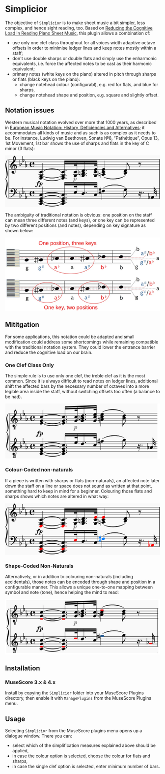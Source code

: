 # Simplicior

The objective of `Simplicior` is to make sheet music a bit simpler, less complex, and hence sight reading, too. Based on [Reducing the Cognitive Load in Reading Piano Sheet Music](https://medium.com/@peter-wurmsdobler/reducing-the-cognitive-load-in-reading-piano-sheet-music-a513aba01304), this plugin allows a combination of:

- use only one clef class throughout for all voices width adaptive octave offsets in order to minimise ledger lines and keep notes mostly within a staff;
- don't use double sharps or double flats and simply use the enharmonic equivalents, i.e. force the affected notes to be cast as their harmonic equivalent;
- primary notes (white keys on the piano) altered in pitch through sharps or flats (black keys on the piano):
  - change notehead colour (configurabl), e.g. red for flats, and blue for sharps,
  - change notehead shape and position, e.g. square and slightly offset.


## Notation issues

Western musical notation evolved over more that 1000 years, as described in [European Music Notation: History, Deficiencies and Alternatives](https://peter-wurmsdobler.medium.com/european-music-notation-history-deficiencies-and-alternatives-2684fd947aee); it accommodates all kinds of music and as such is as complex as it needs to be. 
For instance, Ludwig van Beethoven, Sonate №8, “Pathétique”, Opus 13, 1st Movement, 1st bar shows the use of sharps and flats in the key of C minor (3 flats):

![BarBlack](images/sonata-traditional.png)

The ambiguity of traditional notation is obvious: one position on the staff can mean three different notes (and keys), or one key can be represented by two different positions (and notes), depending on key signature as shown below:

![Traditional](images/traditional-notation-issues.png)

## Mititgation

For some applications, this notation could be adapted and small modification could address some shortcomings while remaining compatible with the traditional notation system. They could lower the entrance barrier and reduce the cognitive load on our brain.

### One Clef Class Only

The simple rule is to use only one clef, the treble clef as it is the most common. Since it is always difficult to read notes on ledger lines, additional shift the affected bars by the necessary number of octaves into a more legible area inside the staff, without switching offsets too often (a balance to be had).

![SingleClef](images/sonata-single-clef.png)


### Colour-Coded non-naturals

If a piece is written with sharps or flats (non-naturals), an affected note later down the staff on a line or space does not sound as written at that point, something hard to keep in mind for a beginner. Colouring those flats and sharps shows which notes are altered in what way:

![BarColour](images/sonata-colour-coded.png)


### Shape-Coded Non-Naturals

Alternatively, or in addition to colouring non-naturals (including accidentals), those notes can be encoded through shape and position in a configurable manner. This allows a unique one-to-one mapping between symbol and note (tone), hence helping the mind to read: 

![SingleClef](images/sonata-shape-coded.png)


## Installation

### MuseScore 3.x & 4.x

Install by copying the `Simplicior` folder into your MuseScore Plugins directory, then enable it with `ManagePlugins` from the MuseScore Plugins menu. 

## Usage

Selecting `Simplicior` from the MuseScore plugins menu opens up a dialogue window. There you can:

- select which of the simplification measures explained above should be applied,
- in case the colour option is selected, choose the colour for flats and sharps,
- in case the single clef option is selected, enter minimum number of bars. 